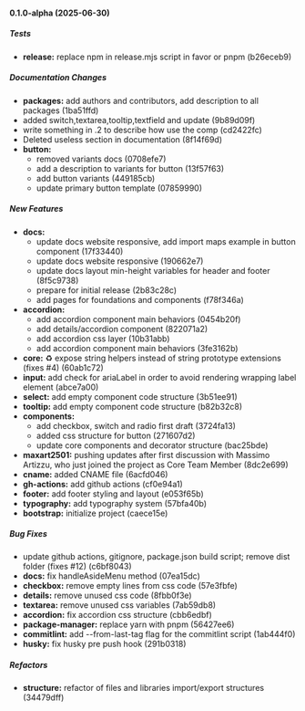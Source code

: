 #### 0.1.0-alpha (2025-06-30)

##### Tests

* **release:**  replace npm in release.mjs script in favor or pnpm (b26eceb9)

##### Documentation Changes

* **packages:**  add authors and contributors, add description to all packages (1ba51ffd)
*  added switch,textarea,tooltip,textfield and update (9b89d09f)
*  write something in .2 to describe how use the comp (cd2422fc)
*  Deleted useless section in documentation (8f14f69d)
* **button:**
  *  removed variants docs (0708efe7)
  *  add a description to variants for button (13f57f63)
  *  add button variants (449185cb)
  *  update primary button template (07859990)

##### New Features

* **docs:**
  *  update docs website responsive, add import maps example in button component (17f33440) 
  *  update docs website responsive (190662e7)
  *  update docs layout min-height variables for header and footer (8f5c9738)
  *  prepare for initial release (2b83c28c)
  *  add pages for foundations and components (f78f346a)
* **accordion:**
  *  add accordion component main behaviors (0454b20f)
  *  add details/accordion component (822071a2)
  *  add accordion css layer (10b31abb)
  *  add accordion component main behaviors (3fe3162b)
* **core:**  :recycle: expose string helpers instead of string prototype extensions (fixes #4) (60ab1c72)
* **input:**  add check for ariaLabel in order to avoid rendering wrapping label element (abce7a00)
* **select:**  add empty component code structure (3b51ee91)
* **tooltip:**  add empty component code structure (b82b32c8)
* **components:**
  *  add checkbox, switch and radio first draft (3724fa13)
  *  added css structure for button (271607d2)
  *  update core components and decorator structure (bac25bde)
* **maxart2501:**  pushing updates after first discussion with Massimo Artizzu, who just joined the project as Core Team Member (8dc2e699)
* **cname:**  added CNAME file (6acfd046)
* **gh-actions:**  add github actions (cf0e94a1)
* **footer:**  add footer styling and layout (e053f65b)
* **typography:**  add typography system (57bfa40b)
* **bootstrap:**  initialize project (caece15e)

##### Bug Fixes

*  update github actions, gitignore, package.json build script; remove dist folder (fixes #12) (c6bf8043)
* **docs:**  fix handleAsideMenu method (07ea15dc)
* **checkbox:**  remove empty lines from css code (57e3fbfe)
* **details:**  remove unused css code (8fbb0f3e)
* **textarea:**  remove unused css variables (7ab59db8)
* **accordion:**  fix accordion css structure (cbb6edbf)
* **package-manager:**  replace yarn with pnpm (56427ee6)
* **commitlint:**  add --from-last-tag flag for the commitlint script (1ab444f0)
* **husky:**  fix husky pre push hook (291b0318)

##### Refactors

* **structure:**  refactor of files and libraries import/export structures (34479dff)

